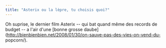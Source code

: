 ```yaml
---
title: "Asterix ou la lèpre, tu choisis quoi?"
---
```


Oh suprise, le dernier film Asterix -- qui bat quand même des records de
budget -- a l'air d'une [bonne grosse
daube](http://bienbienbien.net/2008/01/30/on-sauve-pas-des-vies-on-vend-du-
popcorn/).

